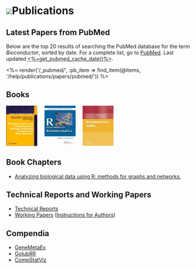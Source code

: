 # ![](/images/icons/magnifier.gif)Publications

## Latest Papers from PubMed

Below are the top 20 results of searching the PubMed database for the term *Bioconductor*, sorted by date. 
For a complete list, go to <a href="http://www.ncbi.nlm.nih.gov/pubmed/?term=bioconductor" target="_blank">PubMed</a>. Last updated 
<abbr class="timeago" title="<%=get_pubmed_cache_date()%>"><%=get_pubmed_cache_date()%></abbr>.

<p></p>

<%= render('/_pubmed/', :pb_item => find_item(@items, '/help/publications/papers/pubmed/')) %>


## Books

<a
href="books/bioinformatics-and-computational-biology-solutions/"
title="Landmark Bioconductor Book">
<img src="books/bioinformatics-and-computational-biology-solutions/bcbs_small.jpg" height="110"
alt="Monograph" width="85" /></a>&nbsp;&nbsp;&nbsp;&nbsp;
<a
href="books/r-programming-for-bioinformatics/" title="R Programming for Bioinformatics">
<img
src="books/r-programming-for-bioinformatics/rbioinf-small.jpg"
height="110" alt="R Programming for Bioinformatics" width="85" /></a>&nbsp;&nbsp;&nbsp;&nbsp;
<a href="books/bioconductor-case-studies/" title="Bioconductor Case Studies">
<img
src="books/bioconductor-case-studies/case-studies-small.jpg"
height="110" alt="Bioconductor Case Studies" width="85" /></a>

## Book Chapters
* [Analyzing biological data using R: methods for graphs and networks.](book-chapters/MiMB)

## Technical Reports and Working Papers

* [Technical Reports](tech-reports/)
* [Working Papers](http://www.bepress.com/bioconductor/) ([Instructions for Authors](http://www.bepress.com/bioconductor/authors.instructions.html))

## Compendia

* [GeneMetaEx](compendia/genemetaex/)
* [GolubRR](compendia/golubrr/)
* [CompStatViz](compendia/CompStatViz/)

